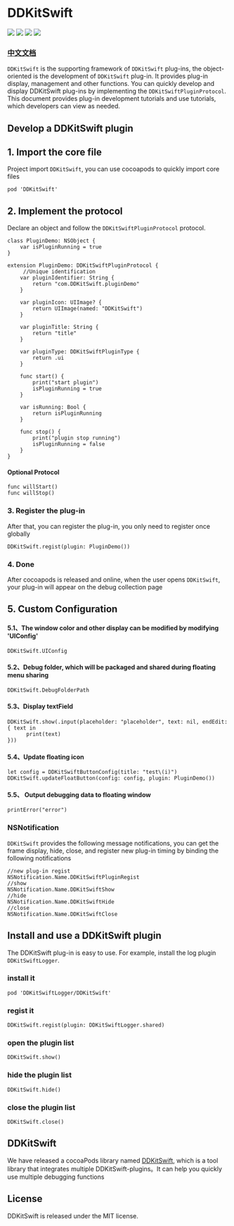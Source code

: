 # DDKitSwift

![](https://img.shields.io/badge/CocoaPods-supported-brightgreen) ![](https://img.shields.io/badge/Swift-5.0-brightgreen) ![](https://img.shields.io/badge/License-MIT-brightgreen) ![](https://img.shields.io/badge/version-iOS11.0-brightgreen)

### [中文文档](https://ddceo.com/blog/1306.html)

`DDKitSwift` is the supporting framework of `DDKitSwift` plug-ins, the object-oriented is the development of `DDKitSwift` plug-in. It provides plug-in display, management and other functions. You can quickly develop and display DDKitSwift plug-ins by implementing the `DDKitSwiftPluginProtocol`. This document provides plug-in development tutorials and use tutorials, which developers can view as needed.


## Develop a DDKitSwift plugin

## 1. Import the core file

Project import `DDKitSwift`, you can use cocoapods to quickly import core files

```
pod 'DDKitSwift'
```

## 2. Implement the protocol

Declare an object and follow the `DDKitSwiftPluginProtocol` protocol.

```
class PluginDemo: NSObject {
    var isPluginRunning = true
}

extension PluginDemo: DDKitSwiftPluginProtocol {
	 //Unique identification
    var pluginIdentifier: String {
        return "com.DDKitSwift.pluginDemo"
    }
    
    var pluginIcon: UIImage? {
        return UIImage(named: "DDKitSwift")
    }

    var pluginTitle: String {
        return "title"
    }

    var pluginType: DDKitSwiftPluginType {
        return .ui
    }

    func start() {
        print("start plugin")
        isPluginRunning = true
    }
    
    var isRunning: Bool {
        return isPluginRunning
    }

    func stop() {
        print("plugin stop running")
        isPluginRunning = false
    }
}
```

#### Optional Protocol

```
func willStart()
func willStop()
```

### 3. Register the plug-in

After that, you can register the plug-in, you only need to register once globally


```
DDKitSwift.regist(plugin: PluginDemo())
```

### 4. Done

After cocoapods is released and online, when the user opens `DDKitSwift`, your plug-in will appear on the debug collection page


## 5. Custom Configuration

#### 5.1、The window color and other display can be modified by modifying 'UIConfig'

```
DDKitSwift.UIConfig
```

#### 5.2、Debug folder, which will be packaged and shared during floating menu sharing

```
DDKitSwift.DebugFolderPath
```

#### 5.3、Display textField

```
DDKitSwift.show(.input(placeholder: "placeholder", text: nil, endEdit: { text in
      print(text)
}))
```

#### 5.4、Update floating icon

```
let config = DDKitSwiftButtonConfig(title: "test\(i)")
DDKitSwift.updateFloatButton(config: config, plugin: PluginDemo())
```

#### 5.5、 Output debugging data to floating window

```
printError("error")
```

### NSNotification

`DDKitSwift` provides the following message notifications, you can get the frame display, hide, close, and register new plug-in timing by binding the following notifications

```
//new plug-in regist
NSNotification.Name.DDKitSwiftPluginRegist
//show
NSNotification.Name.DDKitSwiftShow
//hide
NSNotification.Name.DDKitSwiftHide
//close
NSNotification.Name.DDKitSwiftClose
```

## Install and use a DDKitSwift plugin

The DDKitSwift plug-in is easy to use. For example, install the log plugin `DDKitSwiftLogger`.

### install it

```
pod 'DDKitSwiftLogger/DDKitSwift'
```
### regist it

```
DDKitSwift.regist(plugin: DDKitSwiftLogger.shared)
```

### open the plugin list

```
DDKitSwift.show()
```

### hide the plugin list

```
DDKitSwift.hide()
```

### close the plugin list

```
DDKitSwift.close()
```

## DDKitSwift

We have released a cocoaPods library named [DDKitSwift](https://github.com/DamonHu/DDKitSwift), which is a tool library that integrates multiple DDKitSwift-plugins。It can help you quickly use multiple debugging functions

## License

DDKitSwift is released under the MIT license. 
